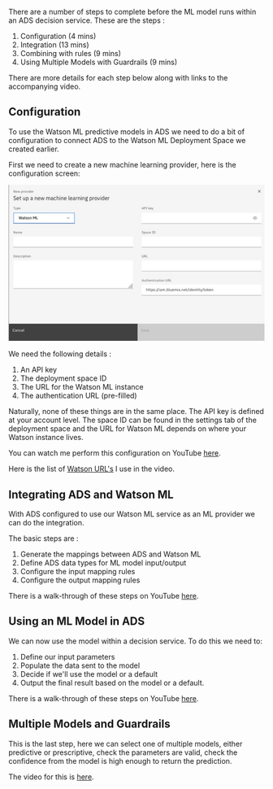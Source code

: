 There are a number of steps to complete before the ML model runs within an ADS
decision service. These are the steps :
1. Configuration (4 mins)
2. Integration (13 mins)
3. Combining with rules (9 mins)
4. Using Multiple Models with Guardrails (9 mins)

There are more details for each step below along with links to the accompanying video.
 
## Configuration
To use the Watson ML predictive models in ADS we need to do a bit of configuration to 
connect ADS to the Watson ML Deployment Space we created earlier.

First we need to create a new machine learning provider, here is the configuration screen:

![](images/ML_config.jpg) 

We need the following details :
1. An API key
2. The deployment space ID
3. The URL for the Watson ML instance
4. The authentication URL (pre-filled)

Naturally, none of these things are in the same place. The API key is defined at your 
account level. The space ID can be found in the settings tab of the deployment space and the 
URL for Watson ML depends on where your Watson instance lives.

You can watch me perform this configuration on YouTube [here](https://youtu.be/_25IEOPitgM).

Here is the list of [Watson URL's](https://cloud.ibm.com/apidocs/machine-learning#endpoint-url) 
I use in the video.

## Integrating ADS and Watson ML

With ADS configured to use our Watson ML service as an ML provider we can do the integration.

The basic steps are :
1. Generate the mappings between ADS and Watson ML
2. Define ADS data types for ML model input/output
3. Configure the input mapping rules
4. Configure the output mapping rules

There is a walk-through of these steps on YouTube [here](https://youtu.be/go9Y828-1DM).

## Using an ML Model in ADS 
We can now use the model within a decision service. To do this we need to:

1. Define our input parameters
2. Populate the data sent to the model
3. Decide if we'll use the model or a default
4. Output the final result based on the model or a default.

There is a walk-through of these steps on YouTube [here](https://youtu.be/ZNtYuX1POHg).

## Multiple Models and Guardrails
This is the last step, here we can select one of multiple models, either predictive or 
prescriptive, check the parameters are valid, check the confidence from the model is high 
enough to return the prediction.

The video for this is [here](https://youtu.be/GPU9-M7B7Xo).
